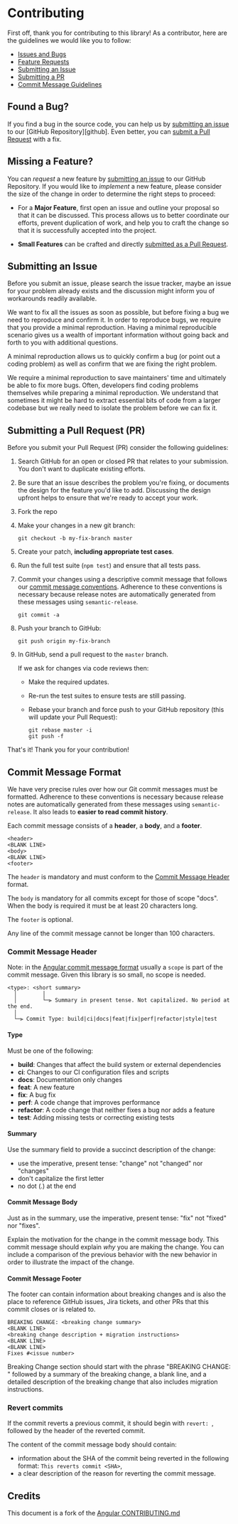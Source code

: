 # Contributing

First off, thank you for contributing to this library! As a contributor, here are the guidelines we would like you to follow:

- [Issues and Bugs](#issue)
- [Feature Requests](#feature)
- [Submitting an Issue](#submit-issue)
- [Submitting a PR](#submit-pr)
- [Commit Message Guidelines](#commit)

## <a name="issue"></a> Found a Bug?

If you find a bug in the source code, you can help us by [submitting an issue](#submit-issue) to our [GitHub Repository][github].
Even better, you can [submit a Pull Request](#submit-pr) with a fix.

## <a name="feature"></a> Missing a Feature?

You can _request_ a new feature by [submitting an issue](#submit-issue) to our GitHub Repository.
If you would like to _implement_ a new feature, please consider the size of the change in order to determine the right steps to proceed:

- For a **Major Feature**, first open an issue and outline your proposal so that it can be discussed.
  This process allows us to better coordinate our efforts, prevent duplication of work, and help you to craft the change so that it is successfully accepted into the project.

- **Small Features** can be crafted and directly [submitted as a Pull Request](#submit-pr).

## <a name="submit-issue"></a> Submitting an Issue

Before you submit an issue, please search the issue tracker, maybe an issue for your problem already exists and the discussion might inform you of workarounds readily available.

We want to fix all the issues as soon as possible, but before fixing a bug we need to reproduce and confirm it.
In order to reproduce bugs, we require that you provide a minimal reproduction.
Having a minimal reproducible scenario gives us a wealth of important information without going back and forth to you with additional questions.

A minimal reproduction allows us to quickly confirm a bug (or point out a coding problem) as well as confirm that we are fixing the right problem.

We require a minimal reproduction to save maintainers' time and ultimately be able to fix more bugs.
Often, developers find coding problems themselves while preparing a minimal reproduction.
We understand that sometimes it might be hard to extract essential bits of code from a larger codebase but we really need to isolate the problem before we can fix it.

## <a name="submit-pr"></a> Submitting a Pull Request (PR)

Before you submit your Pull Request (PR) consider the following guidelines:

1. Search GitHub for an open or closed PR that relates to your submission.
   You don't want to duplicate existing efforts.

2. Be sure that an issue describes the problem you're fixing, or documents the design for the feature you'd like to add.
   Discussing the design upfront helps to ensure that we're ready to accept your work.

3. Fork the repo

4. Make your changes in a new git branch:

   ```shell
   git checkout -b my-fix-branch master
   ```

5. Create your patch, **including appropriate test cases**.

6. Run the full test suite (`npm test`) and ensure that all tests pass.

7. Commit your changes using a descriptive commit message that follows our [commit message conventions](#commit).
   Adherence to these conventions is necessary because release notes are automatically generated from these messages using `semantic-release`.

   ```shell
   git commit -a
   ```

8. Push your branch to GitHub:

   ```shell
   git push origin my-fix-branch
   ```

9. In GitHub, send a pull request to the `master` branch.

   If we ask for changes via code reviews then:

   - Make the required updates.
   - Re-run the test suites to ensure tests are still passing.
   - Rebase your branch and force push to your GitHub repository (this will update your Pull Request):

     ```shell
     git rebase master -i
     git push -f
     ```

That's it! Thank you for your contribution!

## <a name="commit"></a> Commit Message Format

We have very precise rules over how our Git commit messages must be formatted.
Adherence to these conventions is necessary because release notes are automatically generated from these messages using `semantic-release`.
It also leads to **easier to read commit history**.

Each commit message consists of a **header**, a **body**, and a **footer**.

```
<header>
<BLANK LINE>
<body>
<BLANK LINE>
<footer>
```

The `header` is mandatory and must conform to the [Commit Message Header](#commit-header) format.

The `body` is mandatory for all commits except for those of scope "docs".
When the body is required it must be at least 20 characters long.

The `footer` is optional.

Any line of the commit message cannot be longer than 100 characters.

### <a href="commit-header"></a>Commit Message Header

Note: in the [Angular commit message format](https://github.com/angular/angular/blob/master/CONTRIBUTING.md#commit) usually a `scope` is part of the commit message. Given this library is so small, no scope is needed.

```
<type>: <short summary>
  │        │
  │        └─⫸ Summary in present tense. Not capitalized. No period at the end.
  │
  └─⫸ Commit Type: build|ci|docs|feat|fix|perf|refactor|style|test
```

#### Type

Must be one of the following:

- **build**: Changes that affect the build system or external dependencies
- **ci**: Changes to our CI configuration files and scripts
- **docs**: Documentation only changes
- **feat**: A new feature
- **fix**: A bug fix
- **perf**: A code change that improves performance
- **refactor**: A code change that neither fixes a bug nor adds a feature
- **test**: Adding missing tests or correcting existing tests

#### Summary

Use the summary field to provide a succinct description of the change:

- use the imperative, present tense: "change" not "changed" nor "changes"
- don't capitalize the first letter
- no dot (.) at the end

#### Commit Message Body

Just as in the summary, use the imperative, present tense: "fix" not "fixed" nor "fixes".

Explain the motivation for the change in the commit message body. This commit message should explain _why_ you are making the change.
You can include a comparison of the previous behavior with the new behavior in order to illustrate the impact of the change.

#### Commit Message Footer

The footer can contain information about breaking changes and is also the place to reference GitHub issues, Jira tickets, and other PRs that this commit closes or is related to.

```
BREAKING CHANGE: <breaking change summary>
<BLANK LINE>
<breaking change description + migration instructions>
<BLANK LINE>
<BLANK LINE>
Fixes #<issue number>
```

Breaking Change section should start with the phrase "BREAKING CHANGE: " followed by a summary of the breaking change, a blank line, and a detailed description of the breaking change that also includes migration instructions.

### Revert commits

If the commit reverts a previous commit, it should begin with `revert: `, followed by the header of the reverted commit.

The content of the commit message body should contain:

- information about the SHA of the commit being reverted in the following format: `This reverts commit <SHA>`,
- a clear description of the reason for reverting the commit message.

## Credits

This document is a fork of the [Angular CONTRIBUTING.md](https://github.com/angular/angular/blob/master/CONTRIBUTING.md)
